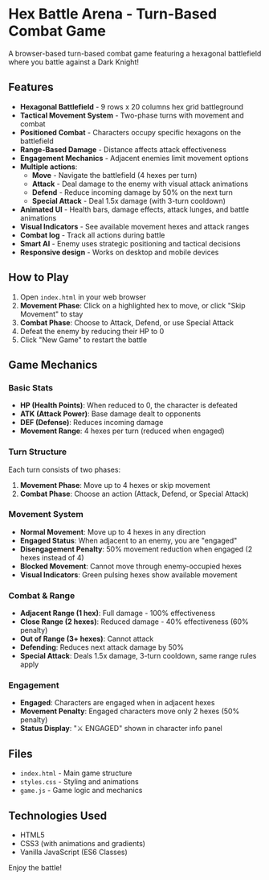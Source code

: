 # Hex Battle Arena - Turn-Based Combat Game

A browser-based turn-based combat game featuring a hexagonal battlefield where you battle against a Dark Knight!

## Features

- **Hexagonal Battlefield** - 9 rows x 20 columns hex grid battleground
- **Tactical Movement System** - Two-phase turns with movement and combat
- **Positioned Combat** - Characters occupy specific hexagons on the battlefield
- **Range-Based Damage** - Distance affects attack effectiveness
- **Engagement Mechanics** - Adjacent enemies limit movement options
- **Multiple actions**:
  - **Move** - Navigate the battlefield (4 hexes per turn)
  - **Attack** - Deal damage to the enemy with visual attack animations
  - **Defend** - Reduce incoming damage by 50% on the next turn
  - **Special Attack** - Deal 1.5x damage (with 3-turn cooldown)
- **Animated UI** - Health bars, damage effects, attack lunges, and battle animations
- **Visual Indicators** - See available movement hexes and attack ranges
- **Combat log** - Track all actions during battle
- **Smart AI** - Enemy uses strategic positioning and tactical decisions
- **Responsive design** - Works on desktop and mobile devices

## How to Play

1. Open `index.html` in your web browser
2. **Movement Phase**: Click on a highlighted hex to move, or click "Skip Movement" to stay
3. **Combat Phase**: Choose to Attack, Defend, or use Special Attack
4. Defeat the enemy by reducing their HP to 0
5. Click "New Game" to restart the battle

## Game Mechanics

### Basic Stats
- **HP (Health Points)**: When reduced to 0, the character is defeated
- **ATK (Attack Power)**: Base damage dealt to opponents
- **DEF (Defense)**: Reduces incoming damage
- **Movement Range**: 4 hexes per turn (reduced when engaged)

### Turn Structure
Each turn consists of two phases:
1. **Movement Phase**: Move up to 4 hexes or skip movement
2. **Combat Phase**: Choose an action (Attack, Defend, or Special Attack)

### Movement System
- **Normal Movement**: Move up to 4 hexes in any direction
- **Engaged Status**: When adjacent to an enemy, you are "engaged"
- **Disengagement Penalty**: 50% movement reduction when engaged (2 hexes instead of 4)
- **Blocked Movement**: Cannot move through enemy-occupied hexes
- **Visual Indicators**: Green pulsing hexes show available movement

### Combat & Range
- **Adjacent Range (1 hex)**: Full damage - 100% effectiveness
- **Close Range (2 hexes)**: Reduced damage - 40% effectiveness (60% penalty)
- **Out of Range (3+ hexes)**: Cannot attack
- **Defending**: Reduces next attack damage by 50%
- **Special Attack**: Deals 1.5x damage, 3-turn cooldown, same range rules apply

### Engagement
- **Engaged**: Characters are engaged when in adjacent hexes
- **Movement Penalty**: Engaged characters move only 2 hexes (50% penalty)
- **Status Display**: "⚔️ ENGAGED" shown in character info panel

## Files

- `index.html` - Main game structure
- `styles.css` - Styling and animations
- `game.js` - Game logic and mechanics

## Technologies Used

- HTML5
- CSS3 (with animations and gradients)
- Vanilla JavaScript (ES6 Classes)

Enjoy the battle!
